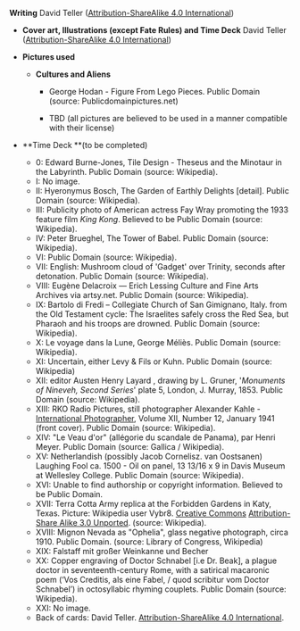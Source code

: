 **Writing** David Teller \([Attribution-ShareAlike 4.0 International](http://creativecommons.org/licenses/by-sa/4.0/)\)

* **Cover art, Illustrations \(except Fate Rules\) and Time Deck** David Teller \([Attribution-ShareAlike 4.0 International](http://creativecommons.org/licenses/by-sa/4.0/)\)

* **Pictures used**

  * **Cultures and Aliens**

    * George Hodan - Figure From Lego Pieces. Public Domain \(source: Publicdomainpictures.net\)

    * TBD \(all pictures are believed to be used in a manner compatible with their license\)

* **Time Deck **\(to be completed\)
  * 0: Edward Burne-Jones, Tile Design - Theseus and the Minotaur in the Labyrinth. Public Domain \(source: Wikipedia\).
  * I: No image.
  * II: Hyeronymus Bosch, The Garden of Earthly Delights \[detail\]. Public Domain \(source: Wikipedia\).
  * III: Publicity photo of American actress Fay Wray promoting the 1933 feature film _King Kong_. Believed to be Public Domain \(source: Wikipedia\).
  * IV: Peter Brueghel, The Tower of Babel. Public Domain \(source: Wikipedia\).
  * VI: Public Domain \(source: Wikipedia\).
  * VII: English: Mushroom cloud of 'Gadget' over Trinity, seconds after detonation. Public Domain \(source: Wikipedia\).
  * VIII: Eugène Delacroix — Erich Lessing Culture and Fine Arts Archives via artsy.net. Public Domain \(source: Wikipedia\).
  * IX: Bartolo di Fredi – Collegiate Church of San Gimignano, Italy. from the Old Testament cycle: The Israelites safely cross the Red Sea, but Pharaoh and his troops are drowned. Public Domain \(source: Wikipedia\).
  * X: Le voyage dans la Lune, George Méliès. Public Domain \(source: Wikipedia\).
  * XI: Uncertain, either Levy & Fils or Kuhn. Public Domain \(source: Wikipedia\)
  * XII: editor Austen Henry Layard , drawing by L. Gruner, '_Monuments of Nineveh, Second Series_' plate 5, London, J. Murray, 1853. Public Domain \(source: Wikipedia\).
  * XIII: RKO Radio Pictures, still photographer Alexander Kahle - [International Photographer](https://archive.org/stream/internationalpho13holl#page/n4/mode/1up), Volume XII, Number 12, January 1941 \(front cover\). Public Domain \(source: Wikipedia\).
  * XIV: "Le Veau d'or" \(allégorie du scandale de Panama\), par Henri Meyer. Public Domain \(source: Gallica / Wikipedia\).
  * XV: Netherlandish \(possibly Jacob Cornelisz. van Oostsanen\) Laughing Fool ca. 1500 - Oil on panel, 13 13/16 x 9 in Davis Museum at Wellesley College. Public Domain \(source: Wikipedia\).
  * XVI: Unable to find authorship or copyright information. Believed to be Public Domain.
  * XVII: Terra Cotta Army replica at the Forbidden Gardens in Katy, Texas. Picture: Wikipedia user Vybr8. [Creative Commons](https://en.wikipedia.org/wiki/en:Creative_Commons) [Attribution-Share Alike 3.0 Unported](https://creativecommons.org/licenses/by-sa/3.0/deed.en). \(source: Wikipedia\).
  * XVIII: Mignon Nevada as "Ophelia", glass negative photograph, circa 1910. Public Domain. \(source: Library of Congress, Wikipedia\)
  * XIX: Falstaff mit großer Weinkanne und Becher
  * XX: Copper engraving of Doctor Schnabel \[i.e Dr. Beak\], a plague doctor in seventeenth-century Rome, with a satirical macaronic poem \(‘Vos Creditis, als eine Fabel, / quod scribitur vom Doctor Schnabel’\) in octosyllabic rhyming couplets. Public Domain \(source: Wikipedia\).
  * XXI: No image.
  * Back of cards: David Teller. [Attribution-ShareAlike 4.0 International](http://creativecommons.org/licenses/by-sa/4.0/).



